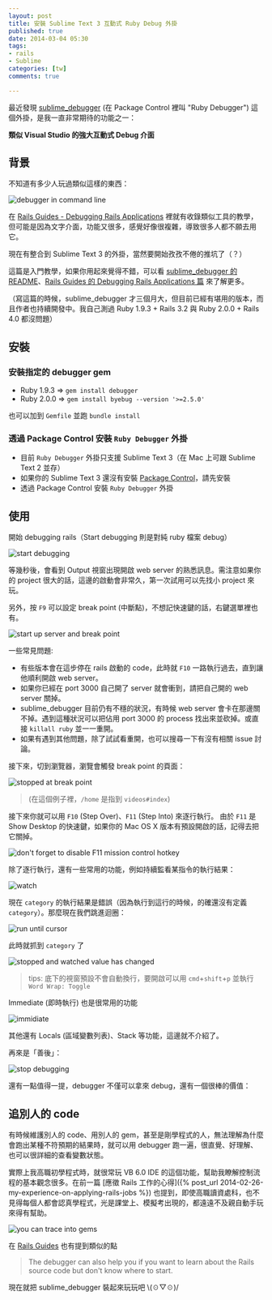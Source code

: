```yaml
---
layout: post
title: 安裝 Sublime Text 3 互動式 Ruby Debug 外掛
published: true
date: 2014-03-04 05:30
tags:
- rails
- Sublime
categories: [tw]
comments: true

---
```

最近發現 [sublime_debugger](https://github.com/shuky19/sublime_debugger) (在 Package Control 裡叫 "Ruby Debugger") 這個外掛，是我一直非常期待的功能之一：

**類似 Visual Studio 的強大互動式 Debug 介面**

## 背景

不知道有多少人玩過類似這樣的東西：

![debugger in command line](https://lh4.googleusercontent.com/-kcdc_iOvp_8/UxMesUhLqbI/AAAAAAAABrA/pxzil8igKA0/w1089-h711-no/debug_01_command_line.png)

在 [Rails Guides - Debugging Rails Applications](http://guides.rubyonrails.org/v3.2.14/debugging_rails_applications.html) 裡就有收錄類似工具的教學，但可能是因為文字介面，功能又很多，感覺好像很複雜，導致很多人都不願去用它。

現在有整合到 Sublime Text 3 的外掛，當然要開始孜孜不倦的推坑了（？）

這篇是入門教學，如果你用起來覺得不錯，可以看 [sublime_debugger 的 README](https://github.com/shuky19/sublime_debugger)、[Rails Guides 的 Debugging Rails Applications 篇](http://guides.rubyonrails.org/v3.2.14/debugging_rails_applications.html) 來了解更多。

（寫這篇的時候，sublime_debugger 才三個月大，但目前已經有堪用的版本，而且作者也持續開發中。我自己測過 Ruby 1.9.3 + Rails 3.2 與 Ruby 2.0.0 + Rails 4.0 都沒問題）

## 安裝

### 安裝指定的 debugger gem

* Ruby 1.9.3 => `gem install debugger`
* Ruby 2.0.0 => `gem install byebug --version '>=2.5.0'`

也可以加到 `Gemfile` 並跑 `bundle install`

### 透過 Package Control 安裝 `Ruby Debugger` 外掛

* 目前 `Ruby Debugger` 外掛只支援 Sublime Text 3（在 Mac 上可跟 Sublime Text 2 並存）
* 如果你的 Sublime Text 3 還沒有安裝 [Package Control](https://sublime.wbond.net/installation)，請先安裝
* 透過 Package Control 安裝 `Ruby Debugger` 外掛

## 使用

開始 debugging rails（Start debugging 則是對純 ruby 檔案 debug）

![start debugging](https://lh5.googleusercontent.com/-ou6IHcrsh9E/UxMesS-7lcI/AAAAAAAABq8/0887YBecBoQ/w1090-h714-no/debug_02_debug_rails.png)

等幾秒後，會看到 Output 視窗出現開啟 web server 的熟悉訊息。需注意如果你的 project 很大的話，這邊的啟動會非常久，第一次試用可以先找小 project 來玩。

另外，按 `F9` 可以設定 break point (中斷點)，不想記快速鍵的話，右鍵選單裡也有。

![start up server and break point](https://lh6.googleusercontent.com/-NnAGLHCrfu4/UxMesU-mouI/AAAAAAAABrE/yucRa4hFbIg/w1090-h714-no/debug_03_breakpoint.png)

一些常見問題:

* 有些版本會在這步停在 rails 啟動的 code，此時就 `F10` 一路執行過去，直到讓他順利開啟 web server。
* 如果你已經在 port 3000 自己開了 server 就會衝到，請把自己開的 web server 關掉。
* sublime_debugger 目前仍有不穩的狀況，有時候 web server 會卡在那邊關不掉。遇到這種狀況可以把佔用 port 3000 的 process 找出來並砍掉。或直接 `killall ruby` 並一一重開。
* 如果有遇到其他問題，除了試試看重開，也可以搜尋一下有沒有相關 issue 討論。

接下來，切到瀏覽器，瀏覽會觸發 break point 的頁面：

![stopped at break point](https://lh4.googleusercontent.com/-bAemF_GNml4/UxMes1eMoDI/AAAAAAAABrY/Q0fKRFyixAI/w1090-h714-no/debug_04_stop_at_breakpoint.png)

> (在這個例子裡，`/home` 是指到 `videos#index`)

接下來你就可以用 `F10` (Step Over)、`F11` (Step Into) 來逐行執行。
由於 `F11` 是 Show Desktop 的快速鍵，如果你的 Mac OS X 版本有預設開啟的話，記得去把它關掉。

![don't forget to disable F11 mission control hotkey](https://lh3.googleusercontent.com/-Y4pKcL8rmFU/UxMeu-hZyWI/AAAAAAAABr4/xxA6QKcPhIw/w668-h598-no/debug_14_disable_f11.png)

除了逐行執行，還有一些常用的功能，例如持續監看某指令的執行結果：

![watch](https://lh5.googleusercontent.com/-vqH_mf6AmRs/UxMetGbwqFI/AAAAAAAABrc/Gbk6xG4_VU0/w1090-h714-no/debug_05.gif)

現在 `category` 的執行結果是錯誤（因為執行到這行的時候，的確還沒有定義 `category`）。那麼現在我們跳進迴圈：

![run until cursor](https://lh4.googleusercontent.com/-ovo7EJzGI64/UxMetXN5s0I/AAAAAAAABrU/CqsXvCdlEe8/w1090-h713-no/debug_06_run_until_cursor.png)

此時就抓到 `category` 了

![stopped and watched value has changed](https://lh5.googleusercontent.com/-kN-9QeyZWiE/UxMet3n5zdI/AAAAAAAABro/cjiTlQuhI8Q/w1090-h714-no/debug_07_watch_value_changed.png)

> tips: 底下的視窗預設不會自動換行，要開啟可以用 `cmd`+`shift`+`p` 並執行 `Word Wrap: Toggle`

Immediate (即時執行) 也是很常用的功能

![immidiate](https://lh4.googleusercontent.com/-0hST2aCajeQ/UxMevaaM86I/AAAAAAAABsE/w9MkgS-vlqg/w1090-h714-no/debug_10.gif)

其他還有 Locals (區域變數列表)、Stack 等功能，這邊就不介紹了。

再來是「善後」：

![stop debugging](https://lh5.googleusercontent.com/-O0wW07VnSSs/UxMevHFCqKI/AAAAAAAABsA/WhfuBoF8F78/w1090-h714-no/debug_15.gif)

還有一點值得一提，debugger 不僅可以拿來 debug，還有一個很棒的價值：

## 追別人的 code

有時候維護別人的 code、用別人的 gem，甚至是剛學程式的人，無法理解為什麼會跑出某種不符預期的結果時，就可以用 debugger 跑一遍，很直覺、好理解、也可以很詳細的查看變數狀態。

實際上我高職初學程式時，就很常玩 VB 6.0 IDE 的這個功能，幫助我瞭解控制流程的基本觀念很多。在前一篇 [應徵 Rails 工作的心得]({% post_url 2014-02-26-my-experience-on-applying-rails-jobs %}) 也提到，即使高職讀資處科，也不見得每個人都會認真學程式，光是課堂上、模擬考出現的，都遠遠不及親自動手玩來得有幫助。

![you can trace into gems](https://lh3.googleusercontent.com/-OZyb7SJe7E8/UxMeuDlgVGI/AAAAAAAABrw/RuJeOUE7eQw/w1090-h714-no/debug_13_look_into_rails.png)

在 [Rails Guides](http://guides.rubyonrails.org/debugging_rails_applications.html#debugging-with-the-debugger-gem) 也有提到類似的點

> The debugger can also help you if you want to learn about the Rails source code but don't know where to start.

現在就把 sublime_debugger 裝起來玩玩吧 \\(☉▽☉)/
